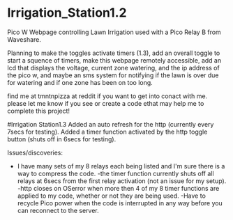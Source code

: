 # Irrigation_Station1.2
Pico W Webpage controlling Lawn Irrigation used with a Pico Relay B from Waveshare.

Planning to make the toggles activate timers (1.3), add an overall toggle to start a squence of timers, make this webpage remotely accessible, 
add an lcd that displays the voltage, current zone watering, and the ip address of the pico w, 
and maybe an sms system for notifying if the lawn is over due for watering and if one zone has been on too long.

find me at tmntnpizza at reddit if you want to get into conact with me. please let me know if you see or create a code ethat may help me to complete this project!

#Irrigation Station1.3
Added an auto refresh for the http (currently every 7secs for testing). 
Added a timer function activated by the http toggle button (shuts off in 6secs for testing). 

Issues/discoveries: 
- I have many sets of my 8 relays each being listed and I'm sure there is a way to compress the code.
-the timer function currently shuts off all relays at 6secs from the first relay activation (not an issue for my setup).
-http closes on OSerror when more then 4 of my 8 timer functions are applied to my code, whether or not they are being used.
-Have to recycle Pico power when the code is interrupted in any way before you can reconnect to the server.
